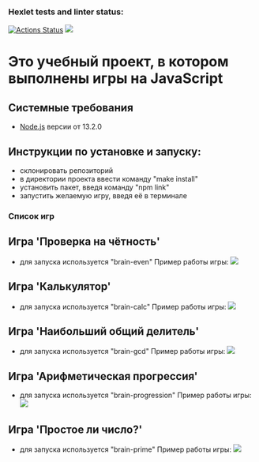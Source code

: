 ### Hexlet tests and linter status:
[![Actions Status](https://github.com/trio91/frontend-project-44/actions/workflows/hexlet-check.yml/badge.svg)](https://github.com/trio91/frontend-project-44/actions)
<a href="https://codeclimate.com/github/trio91/frontend-project-44/maintainability"><img src="https://api.codeclimate.com/v1/badges/ae04bb86db682c8e6be4/maintainability" /></a>

# Это учебный проект, в котором выполнены игры на JavaScript

## Системные требования
- [Node.js](https://nodejs.org/en/) версии от 13.2.0 

## Инструкции по установке и запуску: 
- склонировать репозиторий
- в директории проекта ввести команду "make install"
- установить пакет, введя команду "npm link"
- запустить желаемую игру, введя её в терминале

### Список игр 

## Игра 'Проверка на чётность'
- для запуска используется "brain-even"
Пример работы игры:
<a href="https://asciinema.org/a/qWCexXjG9Ia4OWvwsqWVYBsma" target="_blank"><img src="https://asciinema.org/a/qWCexXjG9Ia4OWvwsqWVYBsma.svg" /></a>

## Игра 'Калькулятор'
- для запуска используется "brain-calc"
Пример работы игры:
<a href="https://asciinema.org/a/f8AZQ5iVtzugpkpKlh5HJPZwl" target="_blank"><img src="https://asciinema.org/a/f8AZQ5iVtzugpkpKlh5HJPZwl.svg" /></a>

## Игра 'Наибольший общий делитель'
- для запуска используется "brain-gcd"
Пример работы игры:
<a href="https://asciinema.org/a/ozUJ1x2oW3FLf6ALonPanPm2B" target="_blank"><img src="https://asciinema.org/a/ozUJ1x2oW3FLf6ALonPanPm2B.svg" /></a>

## Игра 'Арифметическая прогрессия'
- для запуска используется "brain-progression"
Пример работы игры:
<a href="https://asciinema.org/a/bN3K2z7nmJGX1NjpA4ELkbmhh" target="_blank"><img src="https://asciinema.org/a/bN3K2z7nmJGX1NjpA4ELkbmhh.svg" /></a>

## Игра 'Простое ли число?'
- для запуска используется "brain-prime"
Пример работы игры: 
<a href="https://asciinema.org/a/ArNBzIZGv60zmBGIpLqfKphUP" target="_blank"><img src="https://asciinema.org/a/ArNBzIZGv60zmBGIpLqfKphUP.svg" /></a>